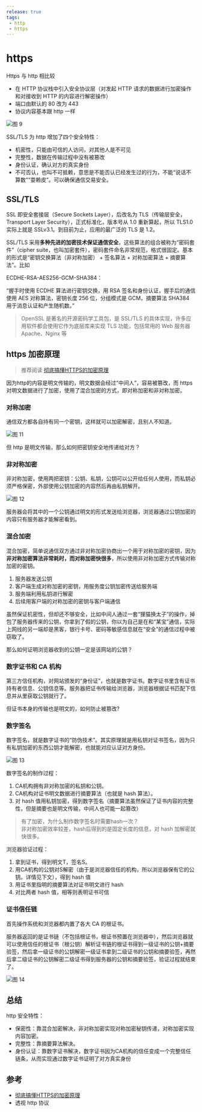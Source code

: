 ```yaml
---
release: true
tags:
 - http
 - https
---
```


# https

Https 与 http 相比较

- 在 HTTP 协议栈中引入安全协议层（对发起 HTTP 请求的数据进行加密操作和对接收到 HTTP 的内容进行解密操作）
- 端口由默认的 80 改为 443
- 协议内容基本跟 http 一样

![图 9](./images/266e6a36239b598f1baa5333f52f6c41503c66538440fbea035c44f3f386306e.png)  

SSL/TLS 为 http 增加了四个安全特性：

- 机密性，只能由可信的人访问，对其他人是不可见
- 完整性，数据在传输过程中没有被篡改
- 身份认证，确认对方的真实身份
- 不可否认，也叫不可抵赖，意思是不能否认已经发生过的行为，不能“说话不算数”“耍赖皮”。可以确保通信交易安全。

## SSL/TLS

SSL 即安全套接层（Secure Sockets Layer），后改名为 TLS（传输层安全，Transport Layer Security），正式标准化，版本号从 1.0 重新算起，所以 TLS1.0 实际上就是 SSLv3.1。到目前为止，应用的最广泛的 TLS 是 1.2。

SSL/TLS 采用**多种先进的加密技术保证通信安全**，这些算法的组合被称为“密码套件”（cipher suite，也叫加密套件），密码套件命名非常规范，格式很固定。基本的形式是“密钥交换算法（非对称加密） + 签名算法 + 对称加密算法 + 摘要算法”。比如

ECDHE-RSA-AES256-GCM-SHA384：

“握手时使用 ECDHE 算法进行密钥交换，用 RSA 签名和身份认证，握手后的通信使用 AES 对称算法，密钥长度 256 位，分组模式是 GCM，摘要算法 SHA384 用于消息认证和产生随机数。”

> OpenSSL 是著名的开源密码学工具包，是 SSL/TLS 的具体实现，许多应用软件都会使用它作为底层库来实现 TLS 功能，包括常用的 Web 服务器 Apache、Nginx 等

## https 加密原理

> 推荐阅读 [彻底搞懂HTTPS的加密原理](https://zhuanlan.zhihu.com/p/43789231)

因为http的内容是明文传输的，明文数据会经过“中间人”，容易被篡改，而 https 对明文数据进行了加密，使用了混合加密的方式，即对称加密和非对称加密。

### 对称加密

通信双方都各自持有同一个密钥，这样就可以加密解密，且别人不知道。

![图 11](images/0c5cacbaa052f909ca632cbffc328b3e279878bced93a24db38a622927341110.png)  

但 http 是明文传输，那么如何把密钥安全地传递给对方？

### 非对称加密

非对称加密，使用两把密钥：公钥、私钥，公钥可以公开给任何人使用，而私钥必须严格保密，外部使用公钥加密的内容然后再由私钥解开。

![图 12](images/f13246de24c73a99f530ed7ca59599d0d363104889cdb3bf108251f36fb69f30.png)  

服务器会将其中的一个公钥通过明文的形式发送给浏览器，浏览器通过公钥加密的内容只有服务器才能解密看到。

### 混合加密

混合加密，简单说通信双方通过非对称加密协商出一个用于对称加密的密钥，因为**非对称加密算法非常耗时，而对称加密快很多**，所以使用非对称加密方式传输对称加密的密钥。

1. 服务器发送公钥
2. 客户端生成对称加密的密钥，用服务度公钥加密传送给服务端
3. 服务端利用私钥进行解密
4. 后续用客户端的对称加密的密钥与客户端通信

虽然保证机密性，但却还不够安全，比如中间人通过一套“狸猫换太子”的操作，掉包了服务器传来的公钥，你拿到了假的公钥，你以为自己是在和“某宝”通信，实际上网线的另一端却是黑客，银行卡号、密码等敏感信息就在“安全”的通信过程中被窃取了。

那么如何证明浏览器收到的公钥一定是该网站的公钥？

### 数字证书和 CA 机构

第三方信任机构，对网站颁发的“身份证”，也就是数字证书。数字证书里含有证书持有者信息、公钥信息等。服务器把证书传输给浏览器，浏览器根据证书匹配下信息并从里获取公钥就行了。

但证书本身的传输也是明文的，如何防止被篡改?

### 数字签名

数字签名，就是数字证书的“防伪技术”。其实原理就是用私钥对证书签名，因为只有私钥加密的东西公钥才能解密，也就能对应认证对方身份。

![图 13](images/a5a0dc09e32b91676e6d0105be4a8978279c3edc32bc26cff18f43aada58647a.png)  

数字签名的制作过程：

1. CA机构拥有非对称加密的私钥和公钥。
2. CA机构对证书明文数据进行摘要算法（也就是 hash 算法）。
3. 对 hash 值用私钥加密，得到数字签名（摘要算法虽然保证了证书内容的完整性，但是摘要也是明文传输，中间人也可能一起篡改）

> 有了加密，为什么制作数字签名时需要hash一次？  
> 非对称加密效率较差，hash后得到的是固定长度的信息，对 hash 加解密就快很多。

浏览器验证过程：

1. 拿到证书，得到明文T，签名S。
2. 用CA机构的公钥对S解密（由于是浏览器信任的机构，所以浏览器保有它的公钥。详情见下文），得到 hash 值
3. 用证书里指明的摘要算法对证书明文进行 hash
4. 对比两者 hash 值，相等则表明证书可信

### 证书信任链

首先操作系统和浏览器都内置了各大 CA 的根证书。

服务器返回的是证书链（不包括根证书，根证书预置在浏览器中），然后浏览器就可以使用信任的根证书（根公钥）解析证书链的根证书得到一级证书的公钥+摘要验签，然后拿一级证书的公钥解密一级证书拿到二级证书的公钥和摘要验签，再然后拿二级证书的公钥解密二级证书得到服务器的公钥和摘要验签，验证过程就结束了。

![图 14](images/66efa0cd68af302cb17bad31795b0d1920557fefeefdd62ba64b976a1ae490f6.png)  

## 总结

http 安全特性：

- 保密性：靠混合加密解决，非对称加密实现对称加密秘钥传递，对称加密实现内容加密。
- 完整性：靠摘要算法解决。
- 身份认证：靠数字证书解决，数字证书因为CA机构的信任变成一个完整信任链条，从而实现通过数字证书证明了对方真实身份

## 参考

- [彻底搞懂HTTPS的加密原理](https://zhuanlan.zhihu.com/p/43789231)
- 透视 http 协议
